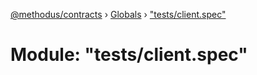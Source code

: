[@methodus/contracts](../README.md) › [Globals](../globals.md) › ["tests/client.spec"](_tests_client_spec_.md)

# Module: "tests/client.spec"


